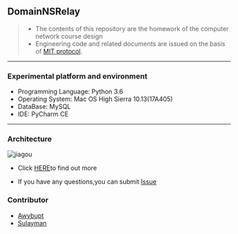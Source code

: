 ## DomainNSRelay

> * The contents of this repository are the homework of the computer network course design
> * Engineering code and related documents are issued on the basis of [MIT protocol]().
------

### Experimental platform and environment

  * Programming Language: Python 3.6
  * Operating System: Mac OS High Sierra 10.13(17A405)
  * DataBase: MySQL
  * IDE: PyCharm CE

------

### Architecture

![jiagou](https://ws1.sinaimg.cn/large/006tKfTcly1fqiyhhweklj30gu0b30t2.jpg)

* Click [HERE](https://github.com/Awybupt/DomainNSRelay/blob/master/report/report.pdf)to find out more

* If you have any questions,you can submit [Issue](https://github.com/Awybupt/DomainNSRelay/issues)

### Contributor
* [Awybupt](https://github.com/Awybupt)
* [Sulayman](https://github.com/sulayman-soyir)
